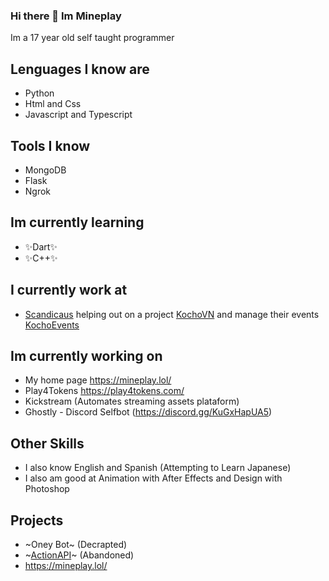 ### Hi there 👋 Im Mineplay
Im a 17 year old self taught programmer

## Lenguages I know are 
- Python
- Html and Css
- Javascript and Typescript

## Tools I know
- MongoDB
- Flask
- Ngrok

## Im currently learning
- ✨Dart✨
- ✨C++✨

## I currently work at 
- [Scandicaus](https://scandiac.us/) helping out on a project [KochoVN](https://www.kocho.io/) and manage their events [KochoEvents](https://events.kocho.io/)

## Im currently working on
- My home page https://mineplay.lol/
- Play4Tokens https://play4tokens.com/
- Kickstream (Automates streaming assets plataform)
- Ghostly - Discord Selfbot (https://discord.gg/KuGxHapUA5)

## Other Skills
- I also know English and Spanish (Attempting to Learn Japanese)
- I also am good at Animation with After Effects and Design with Photoshop

## Projects 
- ~Oney Bot~ (Decrapted)
- ~[ActionAPI](https://actionapi.mineplay3.repl.co/)~ (Abandoned)
- https://mineplay.lol/
